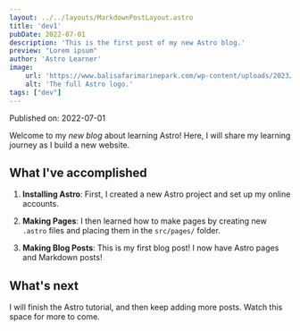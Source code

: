 ```yaml
---
layout: ../../layouts/MarkdownPostLayout.astro
title: 'dev1'
pubDate: 2022-07-01
description: 'This is the first post of my new Astro blog.'
preview: "Lorem ipsum"
author: 'Astro Learner'
image:
    url: 'https://www.balisafarimarinepark.com/wp-content/uploads/2023/05/Penyu.jpg'
    alt: 'The full Astro logo.'
tags: ["dev"]
---
```



Published on: 2022-07-01

Welcome to my _new blog_ about learning Astro! Here, I will share my learning journey as I build a new website.

## What I've accomplished

1. **Installing Astro**: First, I created a new Astro project and set up my online accounts.

2. **Making Pages**: I then learned how to make pages by creating new `.astro` files and placing them in the `src/pages/` folder.

3. **Making Blog Posts**: This is my first blog post! I now have Astro pages and Markdown posts!

## What's next

I will finish the Astro tutorial, and then keep adding more posts. Watch this space for more to come.
